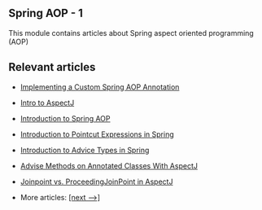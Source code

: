 ## Spring AOP - 1

This module contains articles about Spring aspect oriented programming (AOP)

## Relevant articles

- [Implementing a Custom Spring AOP Annotation](docs/Spring_CustomAop_Annotation.md)
- [Intro to AspectJ](docs/Spring_Aspectj.md)
- [Introduction to Spring AOP](docs/Spring_Aop.md)
- [Introduction to Pointcut Expressions in Spring](docs/Spring_Aop_Pointcut.md)
- [Introduction to Advice Types in Spring]()
- [Advise Methods on Annotated Classes With AspectJ]()
- [Joinpoint vs. ProceedingJoinPoint in AspectJ]()

- More articles: [[next -->]](../spring-aop-2/README.md)